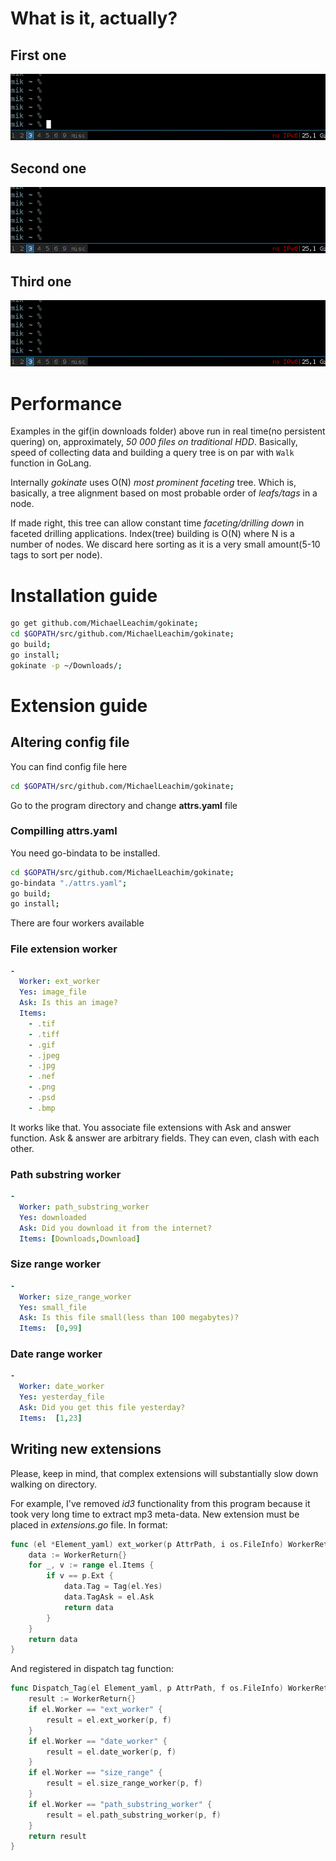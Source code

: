 # What is it, actually?
## First one
![gif about the docs](/gifs/office_doc.gif)
## Second one
![gif about the nginx](/gifs/nginx.gif)
## Third one
![gif about the images](/gifs/image.gif)
# Performance
Examples in the gif(in downloads folder) above run in real time(no persistent quering) on,
approximately,  *50 000 files on traditional HDD*.
Basically, speed of collecting data and building a query tree is on par with ```Walk``` function in GoLang.

Internally *gokinate* uses O(N) *most prominent faceting* tree.
Which is, basically, a tree alignment based on most probable order of  *leafs/tags* in a node.

If made right, this tree can allow constant time *faceting/drilling down* in faceted drilling applications.
Index(tree) building is O(N) where N is a number of nodes.
We discard here sorting as it is a very small amount(5-10 tags to sort per node).

# Installation guide

```bash
go get github.com/MichaelLeachim/gokinate;
cd $GOPATH/src/github.com/MichaelLeachim/gokinate;
go build;
go install;
gokinate -p ~/Downloads/;
```
# Extension guide

## Altering config file

You can find config file here
```bash
cd $GOPATH/src/github.com/MichaelLeachim/gokinate;
```
Go to the program directory and change **attrs.yaml** file

### Compilling attrs.yaml

You need go-bindata to be installed.

```bash
cd $GOPATH/src/github.com/MichaelLeachim/gokinate;
go-bindata "./attrs.yaml";
go build;
go install;
```

There are four  workers available

### File extension worker

```yaml
-
  Worker: ext_worker
  Yes: image_file
  Ask: Is this an image?
  Items:
    - .tif
    - .tiff
    - .gif
    - .jpeg
    - .jpg
    - .nef
    - .png
    - .psd
    - .bmp
```
    
It works like that. You associate file extensions with Ask and answer function.
Ask & answer are arbitrary fields. They can even, clash with each other.

### Path substring worker

```yaml
-
  Worker: path_substring_worker
  Yes: downloaded
  Ask: Did you download it from the internet?
  Items: [Downloads,Download]
```

### Size range worker

```yaml
-
  Worker: size_range_worker
  Yes: small_file
  Ask: Is this file small(less than 100 megabytes)?
  Items:  [0,99]
```
### Date range worker


```yaml
-
  Worker: date_worker
  Yes: yesterday_file
  Ask: Did you get this file yesterday?
  Items:  [1,23]
```

## Writing new extensions

Please, keep in mind, that complex extensions will substantially
slow down walking on directory.

For example, I've removed *id3* functionality
from this program because it took very long time to extract mp3 meta-data. 
New extension must be placed in *extensions.go* file.
In format:

```go
func (el *Element_yaml) ext_worker(p AttrPath, i os.FileInfo) WorkerReturn {
	data := WorkerReturn{}
	for _, v := range el.Items {
		if v == p.Ext {
			data.Tag = Tag(el.Yes)
			data.TagAsk = el.Ask
			return data
		}
	}
	return data
}
```

And registered in dispatch tag function:

```go
func Dispatch_Tag(el Element_yaml, p AttrPath, f os.FileInfo) WorkerReturn {
	result := WorkerReturn{}
	if el.Worker == "ext_worker" {
		result = el.ext_worker(p, f)
	}
	if el.Worker == "date_worker" {
		result = el.date_worker(p, f)
	}
	if el.Worker == "size_range" {
		result = el.size_range_worker(p, f)
	}
	if el.Worker == "path_substring_worker" {
		result = el.path_substring_worker(p, f)
	}
	return result
}
```


